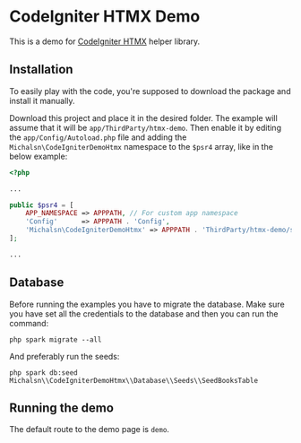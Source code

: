 # CodeIgniter HTMX Demo

This is a demo for [CodeIgniter HTMX](https://github.com/michalsn/codeigniter-htmx) helper library.

## Installation

To easily play with the code, you're supposed to download the package and install it manually.

Download this project and place it in the desired folder. The example will assume that it will be `app/ThirdParty/htmx-demo`. Then enable it by editing the `app/Config/Autoload.php` file and adding the `Michalsn\CodeIgniterDemoHtmx` namespace to the `$psr4` array, like in the below example:

```php
<?php

...

public $psr4 = [
    APP_NAMESPACE => APPPATH, // For custom app namespace
    'Config'      => APPPATH . 'Config',
    'Michalsn\CodeIgniterDemoHtmx' => APPPATH . 'ThirdParty/htmx-demo/src',
];

...
```

## Database

Before running the examples you have to migrate the database. Make sure you have set all the credentials to the database and then you can run the command:

    php spark migrate --all

And preferably run the seeds:

    php spark db:seed Michalsn\\CodeIgniterDemoHtmx\\Database\\Seeds\\SeedBooksTable

## Running the demo

The default route to the demo page is `demo`.